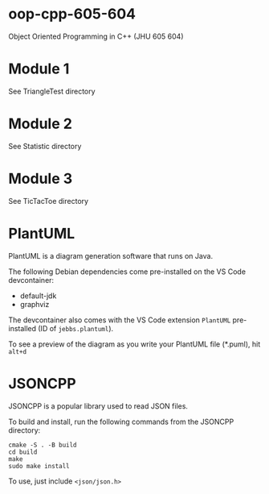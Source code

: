 # oop-cpp-605-604
Object Oriented Programming in C++ (JHU 605 604)

# Module 1

See TriangleTest directory

# Module 2

See Statistic directory

# Module 3

See TicTacToe directory

# PlantUML

PlantUML is a diagram generation software that runs on Java.

The following Debian dependencies come pre-installed on the VS Code devcontainer:
  - default-jdk
  - graphviz

The devcontainer also comes with the VS Code extension `PlantUML` pre-installed (ID of `jebbs.plantuml`).

To see a preview of the diagram as you write your PlantUML file (*.puml), hit `alt+d`

# JSONCPP

JSONCPP is a popular library used to read JSON files.

To build and install, run the following commands from the JSONCPP directory:

```
cmake -S . -B build
cd build
make
sudo make install
```

To use, just include `<json/json.h>`
